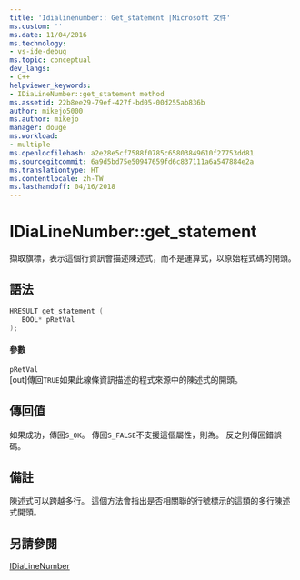 ```yaml
---
title: 'Idialinenumber:: Get_statement |Microsoft 文件'
ms.custom: ''
ms.date: 11/04/2016
ms.technology:
- vs-ide-debug
ms.topic: conceptual
dev_langs:
- C++
helpviewer_keywords:
- IDiaLineNumber::get_statement method
ms.assetid: 22b8ee29-79ef-427f-bd05-00d255ab836b
author: mikejo5000
ms.author: mikejo
manager: douge
ms.workload:
- multiple
ms.openlocfilehash: a2e28e5cf7588f0785c65803849610f27753dd81
ms.sourcegitcommit: 6a9d5bd75e50947659fd6c837111a6a547884e2a
ms.translationtype: HT
ms.contentlocale: zh-TW
ms.lasthandoff: 04/16/2018
---
```

# <a name="idialinenumbergetstatement"></a>IDiaLineNumber::get_statement
擷取旗標，表示這個行資訊會描述陳述式，而不是運算式，以原始程式碼的開頭。  
  
## <a name="syntax"></a>語法  
  
```C++  
HRESULT get_statement (   
   BOOL* pRetVal  
);  
```  
  
#### <a name="parameters"></a>參數  
 `pRetVal`  
 [out]傳回`TRUE`如果此線條資訊描述的程式來源中的陳述式的開頭。  
  
## <a name="return-value"></a>傳回值  
 如果成功，傳回`S_OK`。 傳回`S_FALSE`不支援這個屬性，則為。 反之則傳回錯誤碼。  
  
## <a name="remarks"></a>備註  
 陳述式可以跨越多行。 這個方法會指出是否相關聯的行號標示的這類的多行陳述式開頭。  
  
## <a name="see-also"></a>另請參閱  
 [IDiaLineNumber](../../debugger/debug-interface-access/idialinenumber.md)